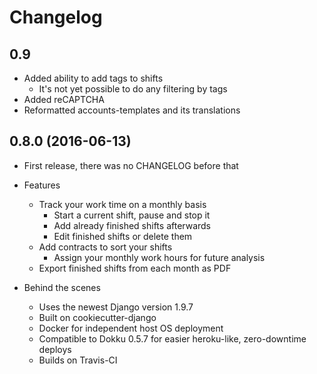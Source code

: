 # Changelog

## 0.9

* Added ability to add tags to shifts
    * It's not yet possible to do any filtering by tags
* Added reCAPTCHA
* Reformatted accounts-templates and its translations

## 0.8.0 (2016-06-13)

* First release, there was no CHANGELOG before that
* Features
    * Track your work time on a monthly basis
        * Start a current shift, pause and stop it
        * Add already finished shifts afterwards
        * Edit finished shifts or delete them
    * Add contracts to sort your shifts
        * Assign your monthly work hours for future analysis
    * Export finished shifts from each month as PDF

* Behind the scenes
    * Uses the newest Django version 1.9.7
    * Built on cookiecutter-django
    * Docker for independent host OS deployment
    * Compatible to Dokku 0.5.7 for easier heroku-like, zero-downtime deploys
    * Builds on Travis-CI
